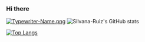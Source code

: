 ### Hi there 
[![Typewriter-Name.png](https://i.postimg.cc/wjdZHrD0/Typewriter-Name.png)](https://postimg.cc/BXMMBMYK)
![Silvana-Ruiz's GitHub stats](https://github-readme-stats.vercel.app/api?username=Silvana-Ruiz&show_icons=true&theme=cobalt)

[![Top Langs](https://github-readme-stats.vercel.app/api/top-langs/?username=Silvana-Ruiz&hide=Ruby&layout=compact)](https://github.com/Silvana-Ruiz/github-readme-stats)

<!--
**Silvana-Ruiz/Silvana-Ruiz** is a ✨ _special_ ✨ repository because its `README.md` (this file) appears on your GitHub profile.


Here are some ideas to get you started:

- 🔭 I’m currently working on ...
- 🌱 I’m currently learning ...
- 👯 I’m looking to collaborate on ...
- 🤔 I’m looking for help with ...
- 💬 Ask me about ...
- 📫 How to reach me: ...
- 😄 Pronouns: ...
- ⚡ Fun fact: ...
-->
